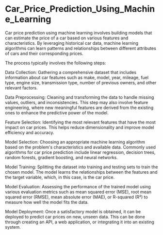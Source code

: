 # Car_Price_Prediction_Using_Machine_Learning

Car price prediction using machine learning involves building models that can estimate the price of a car based on various features and characteristics. By leveraging historical car data, machine learning algorithms can learn patterns and relationships between different attributes of cars and their corresponding prices.

The process typically involves the following steps:

Data Collection: Gathering a comprehensive dataset that includes information about car features such as make, model, year, mileage, fuel type, engine size, transmission type, number of previous owners, and other relevant factors.

Data Preprocessing: Cleaning and transforming the data to handle missing values, outliers, and inconsistencies. This step may also involve feature engineering, where new meaningful features are derived from the existing ones to enhance the predictive power of the model.

Feature Selection: Identifying the most relevant features that have the most impact on car prices. This helps reduce dimensionality and improve model efficiency and accuracy.

Model Selection: Choosing an appropriate machine learning algorithm based on the problem's characteristics and available data. Commonly used algorithms for car price prediction include linear regression, decision trees, random forests, gradient boosting, and neural networks.

Model Training: Splitting the dataset into training and testing sets to train the chosen model. The model learns the relationships between the features and the target variable, which, in this case, is the car price.

Model Evaluation: Assessing the performance of the trained model using various evaluation metrics such as mean squared error (MSE), root mean squared error (RMSE), mean absolute error (MAE), or R-squared (R²) to measure how well the model fits the data.

Model Deployment: Once a satisfactory model is obtained, it can be deployed to predict car prices on new, unseen data. This can be done through creating an API, a web application, or integrating it into an existing system.
